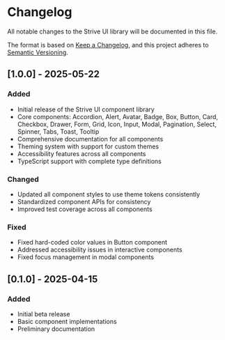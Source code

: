 # Changelog

All notable changes to the Strive UI library will be documented in this file.

The format is based on [Keep a Changelog](https://keepachangelog.com/en/1.0.0/),
and this project adheres to [Semantic Versioning](https://semver.org/spec/v2.0.0.html).

## [1.0.0] - 2025-05-22

### Added
- Initial release of the Strive UI component library
- Core components: Accordion, Alert, Avatar, Badge, Box, Button, Card, Checkbox, Drawer, Form, Grid, Icon, Input, Modal, Pagination, Select, Spinner, Tabs, Toast, Tooltip
- Comprehensive documentation for all components
- Theming system with support for custom themes
- Accessibility features across all components
- TypeScript support with complete type definitions

### Changed
- Updated all component styles to use theme tokens consistently
- Standardized component APIs for consistency
- Improved test coverage across all components

### Fixed
- Fixed hard-coded color values in Button component
- Addressed accessibility issues in interactive components
- Fixed focus management in modal components

## [0.1.0] - 2025-04-15

### Added
- Initial beta release
- Basic component implementations
- Preliminary documentation

